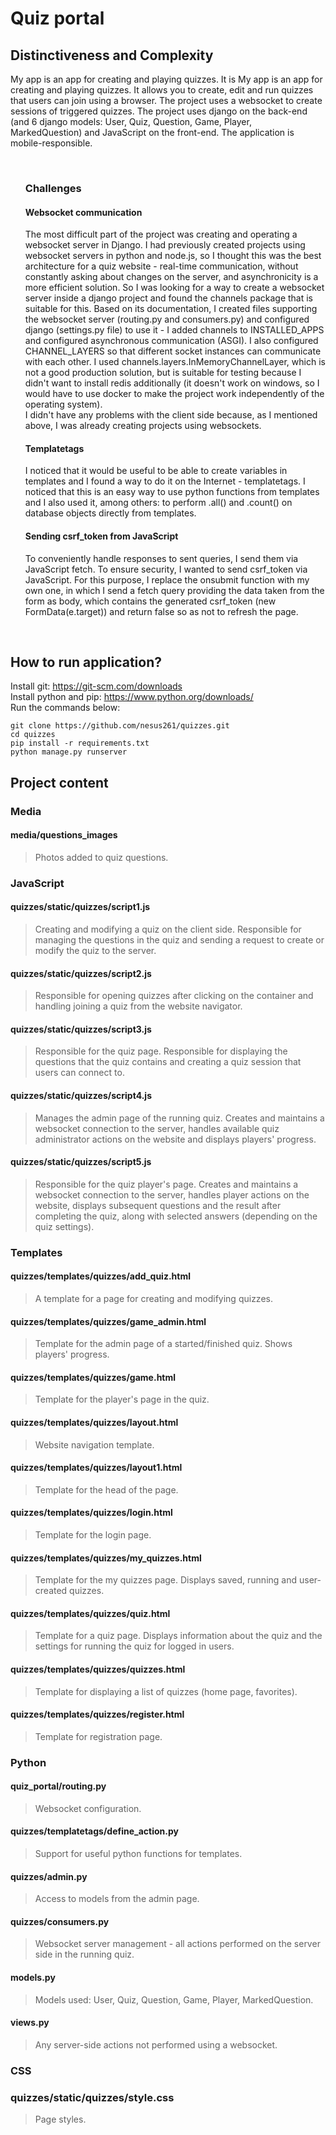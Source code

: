 # Quiz portal

## Distinctiveness and Complexity

My app is an app for creating and playing quizzes. It is My app is an app for creating and playing quizzes. It allows you to create, edit and run quizzes that users can join using a browser. The project uses a websocket to create sessions of triggered quizzes.
The project uses django on the back-end (and 6 django models: User, Quiz, Question, Game, Player, MarkedQuestion) and JavaScript on the front-end.
The application is mobile-responsible.

<br>

<ul>

### Challenges

#### Websocket communication

The most difficult part of the project was creating and operating a websocket server in Django. I had previously created projects using websocket servers in python and node.js, so I thought this was the best architecture for a quiz website - real-time communication, without constantly asking about changes on the server, and asynchronicity is a more efficient solution. So I was looking for a way to create a websocket server inside a django project and found the channels package that is suitable for this. Based on its documentation, I created files supporting the websocket server (routing.py and consumers.py) and configured django (settings.py file) to use it - I added channels to INSTALLED_APPS and configured asynchronous communication (ASGI). I also configured CHANNEL_LAYERS so that different socket instances can communicate with each other. I used channels.layers.InMemoryChannelLayer, which is not a good production solution, but is suitable for testing because I didn't want to install redis additionally (it doesn't work on windows, so I would have to use docker to make the project work independently of the operating system).  
I didn't have any problems with the client side because, as I mentioned above, I was already creating projects using websockets.

#### Templatetags

I noticed that it would be useful to be able to create variables in templates and I found a way to do it on the Internet - templatetags. I noticed that this is an easy way to use python functions from templates and I also used it, among others: to perform .all() and .count() on database objects directly from templates.

#### Sending csrf_token from JavaScript

To conveniently handle responses to sent queries, I send them via JavaScript fetch. To ensure security, I wanted to send csrf_token via JavaScript. For this purpose, I replace the onsubmit function with my own one, in which I send a fetch query providing the data taken from the form as body, which contains the generated csrf_token (new FormData(e.target)) and return false so as not to refresh the page.

</ul>

<br>

## How to run application?

Install git: https://git-scm.com/downloads  
Install python and pip: https://www.python.org/downloads/  
Run the commands below:

```
git clone https://github.com/nesus261/quizzes.git
cd quizzes
pip install -r requirements.txt
python manage.py runserver
```

## Project content

### Media

#### **media/questions_images**

> Photos added to quiz questions.

### JavaScript

#### **quizzes/static/quizzes/script1.js**

> Creating and modifying a quiz on the client side. Responsible for managing the questions in the quiz and sending a request to create or modify the quiz to the server.

#### **quizzes/static/quizzes/script2.js**

> Responsible for opening quizzes after clicking on the container and handling joining a quiz from the website navigator.

#### **quizzes/static/quizzes/script3.js**

> Responsible for the quiz page. Responsible for displaying the questions that the quiz contains and creating a quiz session that users can connect to.

#### **quizzes/static/quizzes/script4.js**

> Manages the admin page of the running quiz. Creates and maintains a websocket connection to the server, handles available quiz administrator actions on the website and displays players' progress.

#### **quizzes/static/quizzes/script5.js**

> Responsible for the quiz player's page. Creates and maintains a websocket connection to the server, handles player actions on the website, displays subsequent questions and the result after completing the quiz, along with selected answers (depending on the quiz settings).

### Templates

#### **quizzes/templates/quizzes/add_quiz.html**

> A template for a page for creating and modifying quizzes.

#### **quizzes/templates/quizzes/game_admin.html**

> Template for the admin page of a started/finished quiz. Shows players' progress.

#### **quizzes/templates/quizzes/game.html**

> Template for the player's page in the quiz.

#### **quizzes/templates/quizzes/layout.html**

> Website navigation template.

#### **quizzes/templates/quizzes/layout1.html**

> Template for the head of the page.

#### **quizzes/templates/quizzes/login.html**

> Template for the login page.

#### **quizzes/templates/quizzes/my_quizzes.html**

> Template for the my quizzes page. Displays saved, running and user-created quizzes.

#### **quizzes/templates/quizzes/quiz.html**

> Template for a quiz page. Displays information about the quiz and the settings for running the quiz for logged in users.

#### **quizzes/templates/quizzes/quizzes.html**

> Template for displaying a list of quizzes (home page, favorites).

#### **quizzes/templates/quizzes/register.html**

> Template for registration page.

### Python

#### **quiz_portal/routing.py**

> Websocket configuration.

#### **quizzes/templatetags/define_action.py**

> Support for useful python functions for templates.

#### **quizzes/admin.py**

> Access to models from the admin page.

#### **quizzes/consumers.py**

> Websocket server management - all actions performed on the server side in the running quiz.

#### **models.py**

> Models used: User, Quiz, Question, Game, Player, MarkedQuestion.

#### **views.py**

> Any server-side actions not performed using a websocket.

### CSS

### **quizzes/static/quizzes/style.css**

> Page styles.
